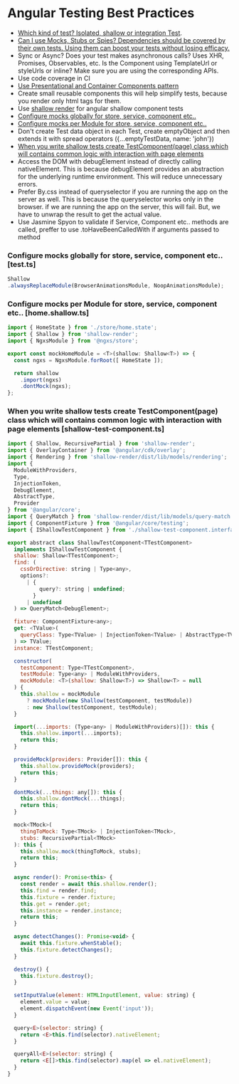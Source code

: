# Angular Testing Best Practices
* [Which kind of test? Isolated, shallow or integration Test](https://www.freecodecamp.org/news/the-front-end-test-pyramid-rethink-your-testing-3b343c2bca51/).
* [Can I use Mocks, Stubs or Spies? Dependencies should be covered by their own tests. Using them can boost your tests without losing efficacy.](https://blog.pragmatists.com/test-doubles-fakes-mocks-and-stubs-1a7491dfa3da)
* Sync or Async? Does your test makes asynchronous calls? Uses XHR, Promises, Observables, etc. Is the Component using TemplateUrl or styleUrls or inline? Make sure you are using the corresponding APIs.
* Use code coverage in CI
* [Use Presentational and Container Components pattern](https://medium.com/@dan_abramov/smart-and-dumb-components-7ca2f9a7c7d0)
* Create small reusable components this will help simplify tests, because you render only html tags for them.
* Use [shallow render](https://getsaf.github.io/shallow-render/#why-not-just-use-testbed) for angular shallow component tests 
* [Configure mocks globally for store, service, component etc..](https://github.com/khdevnet/angular-tests/blob/master/src/test.ts)
* [Configure mocks per Module for store, service, component etc..](https://github.com/khdevnet/angular-tests/blob/master/src/app/pages/home/home.shallow.ts)
* Don't create Test data object in each Test, create emptyObject and then extends it with spread operators ({...emptyTestData, name: 'john'})
* [When you write shallow tests create TestComponent(page) class which will contains common logic with interaction with page elements](https://github.com/khdevnet/angular-tests/blob/master/src/app/core/test/shallow-test-component.ts)
* Access the DOM with debugElement instead of directly calling nativeElement. This is because debugElement provides an abstraction for the underlying runtime environment. This will reduce unnecessary errors.
* Prefer By.css instead of queryselector if you are running the app on the server as well. This is because the queryselector works only in the browser. if we are running the app on the server, this will fail. But, we have to unwrap the result to get the actual value.
* Use Jasmine Spyon to validate if Service, Component etc.. methods are called, preffer to use .toHaveBeenCalledWith if arguments passed to method

### Configure mocks globally for store, service, component etc.. [test.ts]
```js
Shallow
.alwaysReplaceModule(BrowserAnimationsModule, NoopAnimationsModule);
```

###  Configure mocks per Module for store, service, component etc.. [home.shallow.ts]
```js
import { HomeState } from './store/home.state';
import { Shallow } from 'shallow-render';
import { NgxsModule } from '@ngxs/store';

export const mockHomeModule = <T>(shallow: Shallow<T>) => {
  const ngxs = NgxsModule.forRoot([ HomeState ]);

  return shallow
    .import(ngxs)
    .dontMock(ngxs);
};
```

### When you write shallow tests create TestComponent(page) class which will contains common logic with interaction with page elements [shallow-test-component.ts]
```js
import { Shallow, RecursivePartial } from 'shallow-render';
import { OverlayContainer } from '@angular/cdk/overlay';
import { Rendering } from 'shallow-render/dist/lib/models/rendering';
import {
  ModuleWithProviders,
  Type,
  InjectionToken,
  DebugElement,
  AbstractType,
  Provider
} from '@angular/core';
import { QueryMatch } from 'shallow-render/dist/lib/models/query-match';
import { ComponentFixture } from '@angular/core/testing';
import { IShallowTestComponent } from './shallow-test-component.interface';

export abstract class ShallowTestComponent<TTestComponent>
  implements IShallowTestComponent {
  shallow: Shallow<TTestComponent>;
  find: (
    cssOrDirective: string | Type<any>,
    options?:
      | {
          query?: string | undefined;
        }
      | undefined
  ) => QueryMatch<DebugElement>;

  fixture: ComponentFixture<any>;
  get: <TValue>(
    queryClass: Type<TValue> | InjectionToken<TValue> | AbstractType<TValue>
  ) => TValue;
  instance: TTestComponent;

  constructor(
    testComponent: Type<TTestComponent>,
    testModule: Type<any> | ModuleWithProviders,
    mockModule: <T>(shallow: Shallow<T>) => Shallow<T> = null
  ) {
    this.shallow = mockModule
      ? mockModule(new Shallow(testComponent, testModule))
      : new Shallow(testComponent, testModule);
  }

  import(...imports: (Type<any> | ModuleWithProviders)[]): this {
    this.shallow.import(...imports);
    return this;
  }

  provideMock(providers: Provider[]): this {
    this.shallow.provideMock(providers);
    return this;
  }

  dontMock(...things: any[]): this {
    this.shallow.dontMock(...things);
    return this;
  }

  mock<TMock>(
    thingToMock: Type<TMock> | InjectionToken<TMock>,
    stubs: RecursivePartial<TMock>
  ): this {
    this.shallow.mock(thingToMock, stubs);
    return this;
  }

  async render(): Promise<this> {
    const render = await this.shallow.render();
    this.find = render.find;
    this.fixture = render.fixture;
    this.get = render.get;
    this.instance = render.instance;
    return this;
  }

  async detectChanges(): Promise<void> {
    await this.fixture.whenStable();
    this.fixture.detectChanges();
  }

  destroy() {
    this.fixture.destroy();
  }

  setInputValue(element: HTMLInputElement, value: string) {
    element.value = value;
    element.dispatchEvent(new Event('input'));
  }  

  query<E>(selector: string) {
    return <E>this.find(selector).nativeElement;
  }

  queryAll<E>(selector: string) {
    return <E[]>this.find(selector).map(el => el.nativeElement);
  }
}
```

